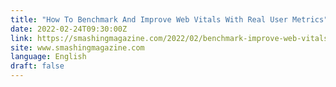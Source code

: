 ```yaml
---
title: "How To Benchmark And Improve Web Vitals With Real User Metrics"
date: 2022-02-24T09:30:00Z
link: https://smashingmagazine.com/2022/02/benchmark-improve-web-vitals-real-user-metrics/?utm_medium=RSS&utm_source=news.12bit.vn
site: www.smashingmagazine.com
language: English
draft: false
---
```

